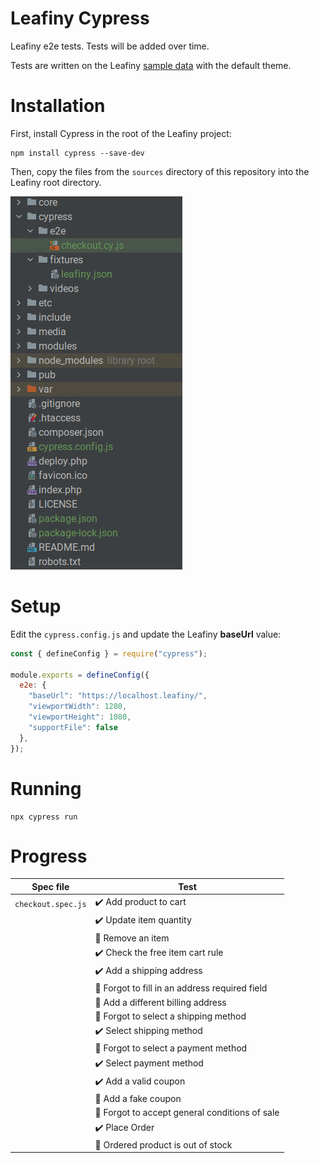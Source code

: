 # Leafiny Cypress

Leafiny e2e tests. Tests will be added over time.

Tests are written on the Leafiny [sample data](https://github.com/leafiny/sample-data) with the default theme.

# Installation

First, install Cypress in the root of the Leafiny project:

```
npm install cypress --save-dev
```

Then, copy the files from the `sources` directory of this repository into the Leafiny root directory.

![Files](files.png)

# Setup

Edit the `cypress.config.js` and update the Leafiny **baseUrl** value:

```javascript
const { defineConfig } = require("cypress");

module.exports = defineConfig({
  e2e: {
    "baseUrl": "https://localhost.leafiny/",
    "viewportWidth": 1280,
    "viewportHeight": 1080, 
    "supportFile": false
  },
});
```

# Running

```
npx cypress run
```

# Progress

| Spec file          | Test                                                              |
|--------------------|-------------------------------------------------------------------|
| `checkout.spec.js` | :heavy_check_mark: Add product to cart                            |
|                    | :heavy_check_mark: Update item quantity                           |
|                    | :black_square_button: Remove an item                              |
|                    | :heavy_check_mark: Check the free item cart rule                  |
|                    | :heavy_check_mark: Add a shipping address                         |
|                    | :black_square_button: Forgot to fill in an address required field |
|                    | :black_square_button: Add a different billing address             |
|                    | :black_square_button: Forgot to select a shipping method          |
|                    | :heavy_check_mark: Select shipping method                         |
|                    | :black_square_button: Forgot to select a payment method           |
|                    | :heavy_check_mark: Select payment method                          |
|                    | :heavy_check_mark: Add a valid coupon                             |
|                    | :black_square_button: Add a fake coupon                           |
|                    | :black_square_button: Forgot to accept general conditions of sale |
|                    | :heavy_check_mark: Place Order                                    |
|                    | :black_square_button: Ordered product is out of stock             |